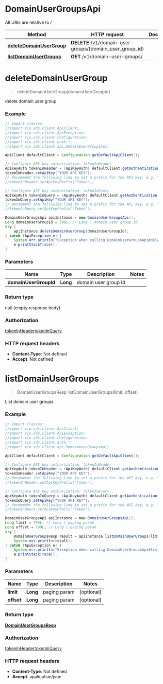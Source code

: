 # DomainUserGroupsApi

All URIs are relative to */*

Method | HTTP request | Description
------------- | ------------- | -------------
[**deleteDomainUserGroup**](DomainUserGroupsApi.md#deleteDomainUserGroup) | **DELETE** /v1/domain-user-groups/{domain_user_group_id} | 
[**listDomainUserGroups**](DomainUserGroupsApi.md#listDomainUserGroups) | **GET** /v1/domain-user-groups/ | 

<a name="deleteDomainUserGroup"></a>
# **deleteDomainUserGroup**
> deleteDomainUserGroup(domainUserGroupId)



delete domain user group

### Example
```java
// Import classes:
//import xio.sds.client.ApiClient;
//import xio.sds.client.ApiException;
//import xio.sds.client.Configuration;
//import xio.sds.client.auth.*;
//import xio.sds.client.api.DomainUserGroupsApi;

ApiClient defaultClient = Configuration.getDefaultApiClient();

// Configure API key authorization: tokenInHeader
ApiKeyAuth tokenInHeader = (ApiKeyAuth) defaultClient.getAuthentication("tokenInHeader");
tokenInHeader.setApiKey("YOUR API KEY");
// Uncomment the following line to set a prefix for the API key, e.g. "Token" (defaults to null)
//tokenInHeader.setApiKeyPrefix("Token");

// Configure API key authorization: tokenInQuery
ApiKeyAuth tokenInQuery = (ApiKeyAuth) defaultClient.getAuthentication("tokenInQuery");
tokenInQuery.setApiKey("YOUR API KEY");
// Uncomment the following line to set a prefix for the API key, e.g. "Token" (defaults to null)
//tokenInQuery.setApiKeyPrefix("Token");

DomainUserGroupsApi apiInstance = new DomainUserGroupsApi();
Long domainUserGroupId = 789L; // Long | domain user group id
try {
    apiInstance.deleteDomainUserGroup(domainUserGroupId);
} catch (ApiException e) {
    System.err.println("Exception when calling DomainUserGroupsApi#deleteDomainUserGroup");
    e.printStackTrace();
}
```

### Parameters

Name | Type | Description  | Notes
------------- | ------------- | ------------- | -------------
 **domainUserGroupId** | **Long**| domain user group id |

### Return type

null (empty response body)

### Authorization

[tokenInHeader](../README.md#tokenInHeader)[tokenInQuery](../README.md#tokenInQuery)

### HTTP request headers

 - **Content-Type**: Not defined
 - **Accept**: Not defined

<a name="listDomainUserGroups"></a>
# **listDomainUserGroups**
> DomainUserGroupsResp listDomainUserGroups(limit, offset)



List domain user groups

### Example
```java
// Import classes:
//import xio.sds.client.ApiClient;
//import xio.sds.client.ApiException;
//import xio.sds.client.Configuration;
//import xio.sds.client.auth.*;
//import xio.sds.client.api.DomainUserGroupsApi;

ApiClient defaultClient = Configuration.getDefaultApiClient();

// Configure API key authorization: tokenInHeader
ApiKeyAuth tokenInHeader = (ApiKeyAuth) defaultClient.getAuthentication("tokenInHeader");
tokenInHeader.setApiKey("YOUR API KEY");
// Uncomment the following line to set a prefix for the API key, e.g. "Token" (defaults to null)
//tokenInHeader.setApiKeyPrefix("Token");

// Configure API key authorization: tokenInQuery
ApiKeyAuth tokenInQuery = (ApiKeyAuth) defaultClient.getAuthentication("tokenInQuery");
tokenInQuery.setApiKey("YOUR API KEY");
// Uncomment the following line to set a prefix for the API key, e.g. "Token" (defaults to null)
//tokenInQuery.setApiKeyPrefix("Token");

DomainUserGroupsApi apiInstance = new DomainUserGroupsApi();
Long limit = 789L; // Long | paging param
Long offset = 789L; // Long | paging param
try {
    DomainUserGroupsResp result = apiInstance.listDomainUserGroups(limit, offset);
    System.out.println(result);
} catch (ApiException e) {
    System.err.println("Exception when calling DomainUserGroupsApi#listDomainUserGroups");
    e.printStackTrace();
}
```

### Parameters

Name | Type | Description  | Notes
------------- | ------------- | ------------- | -------------
 **limit** | **Long**| paging param | [optional]
 **offset** | **Long**| paging param | [optional]

### Return type

[**DomainUserGroupsResp**](DomainUserGroupsResp.md)

### Authorization

[tokenInHeader](../README.md#tokenInHeader)[tokenInQuery](../README.md#tokenInQuery)

### HTTP request headers

 - **Content-Type**: Not defined
 - **Accept**: application/json

